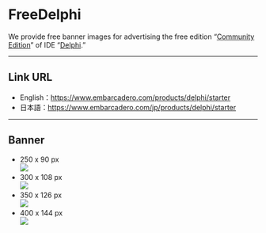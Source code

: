 # FreeDelphi
We provide free banner images for advertising the free edition “[Community Edition](https://www.embarcadero.com/products/delphi/starter)” of IDE “[Delphi](https://www.embarcadero.com/products/delphi).”

----

## Link URL

* English：https://www.embarcadero.com/products/delphi/starter
* 日本語：https://www.embarcadero.com/jp/products/delphi/starter

----

## Banner

* 250 x 90 px  
[![](https://github.com/delphiusers/FreeDelphi/raw/master/Banner/FreeDelphi-Banner_250x90.png)](https://github.com/delphiusers/FreeDelphi/raw/master/Banner/FreeDelphi-Banner_250x90.png)
* 300 x 108 px  
[![](https://github.com/delphiusers/FreeDelphi/raw/master/Banner/FreeDelphi-Banner_300x108.png)](https://github.com/delphiusers/FreeDelphi/raw/master/Banner/FreeDelphi-Banner_300x108.png)
* 350 x 126 px  
[![](https://github.com/delphiusers/FreeDelphi/raw/master/Banner/FreeDelphi-Banner_350x126.png)](https://github.com/delphiusers/FreeDelphi/raw/master/Banner/FreeDelphi-Banner_350x126.png)
* 400 x 144 px  
[![](https://github.com/delphiusers/FreeDelphi/raw/master/Banner/FreeDelphi-Banner_400x144.png)](https://github.com/delphiusers/FreeDelphi/raw/master/Banner/FreeDelphi-Banner_400x144.png)

